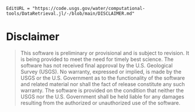```@meta
EditURL = "https://code.usgs.gov/water/computational-tools/DataRetrieval.jl/-/blob/main/DISCLAIMER.md"
```

# Disclaimer

> This software is preliminary or provisional and is subject to revision. It is being provided to meet the need for timely best science.
> The  software has not received final approval by the U.S. Geological Survey (USGS). No warranty, expressed or implied, is made by the USGS or the U.S. Government as to the functionality of the software and related material nor shall the fact of release constitute any such warranty.
> The software is provided on the condition that neither the USGS nor the U.S. Government shall be held liable for any damages resulting from the authorized or unauthorized use of the software.
